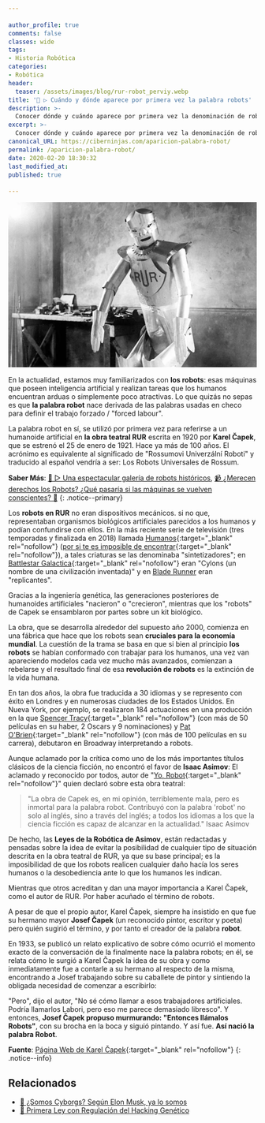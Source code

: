 ```yaml
---

author_profile: true
comments: false
classes: wide
tags:
- Historia Robótica
categories:
- Robótica
header:
  teaser: /assets/images/blog/rur-robot_perviy.webp
title: '🤖 ▷ Cuándo y dónde aparece por primera vez la palabra robots'
description: >-
  Conocer dónde y cuándo aparece por primera vez la denominación de robots
excerpt: >-
  Conocer dónde y cuándo aparece por primera vez la denominación de robots
canonical_URL: https://ciberninjas.com/aparicion-palabra-robot/
permalink: /aparicion-palabra-robot/
date: 2020-02-20 18:30:32
last_modified_at: 
published: true

---
```


![Robot que aparece en la histórica obra de teatro creada por Karel Capek](/assets/images/blog/rur-robot_perviy.webp "Robot que aparece en la histórica obra de teatro creada por Karel Capek")

En la actualidad, estamos muy familiarizados con **los robots**: esas máquinas que poseen inteligencia artificial y realizan tareas que los humanos encuentran arduas o simplemente poco atractivas. Lo que quizás no sepas es que **la palabra robot** nace derivada de las palabras usadas en checo para definir el trabajo forzado / "forced labour".

La palabra robot en sí, se utilizó por primera vez para referirse a un humanoide artificial en **la obra teatral RUR** escrita en 1920 por **Karel Čapek**, que se estrenó el 25 de enero de 1921. Hace ya más de 100 años. El acrónimo es equivalente al significado de  "Rossumovi Univerzální Roboti"  y traducido al español vendría a ser: Los Robots Universales de Rossum. 

**Saber Más**: [🤖 ▷ Una espectacular galería de robots históricos](/galeria-de-robots/), [📹 ¿Merecen derechos los Robots? ¿Qué pasaría si las máquinas se vuelven conscientes? 🤖](/merecen-derecho-los-robos/ "Merecen derechos los Robots, que pasaría si las máquinas se vuelven conscientes")
{: .notice--primary}

Los **robots en RUR** no eran dispositivos mecánicos. si no que, representaban organismos biológicos artificiales parecidos a los humanos y podían confundirse con ellos. En la más reciente serie de televisión (tres temporadas y finalizada en 2018) llamada [Humanos](https://www.filmaffinity.com/es/film474140.html "Serie de televisión Humanos"){:target="_blank" rel="nofollow"} ([por si te es imposible de encontrar](https://www.megadede.com/serie/humans){:target="_blank" rel="nofollow"}), a tales criaturas se las denominaba "sintetizadores"; en [Battlestar Galactica](https://www.megadede.com/serie/battlestar-galactica-2003){:target="_blank" rel="nofollow"} eran "Cylons (un nombre de una civilización inventada)" y en [Blade Runner](https://www.filmaffinity.com/es/film236626.html "Ver la película Blade Runner en Filmaffinity") eran "replicantes".

Gracias a la ingeniería genética, las generaciones posteriores de humanoides artificiales "nacieron" o "crecieron", mientras que los "robots" de Capek se ensamblaron por partes sobre un kit biológico.

La obra, que se desarrolla alrededor del supuesto año 2000, comienza en una fábrica que hace que los robots sean **cruciales para la economía mundial**. La cuestión de la trama se basa en que si bien al principio **los robots** se habían conformado con trabajar para los humanos, una vez van apareciendo modelos cada vez mucho más avanzados, comienzan a rebelarse y el resultado final de esa **revolución de robots** es la extinción de la vida humana.

En tan dos años, la obra fue traducida a 30 idiomas y se represento con éxito en Londres y en numerosas ciudades de los Estados Unidos. En Nueva York, por ejemplo, se realizaron 184 actuaciones en una producción en la que [Spencer Tracy](https://es.wikipedia.org/wiki/Spencer_Tracy "Wikipedia del actor estadounidense Spencer Tracy"){:target="_blank" rel="nofollow"} (con más de 50 películas en su haber, 2 Oscars y 9 nominaciones) y [Pat O'Brien](https://es.wikipedia.org/wiki/Spencer_Tracy "Wikipedia del actor estadounidense Pat O´Brien"){:target="_blank" rel="nofollow"} (con más de 100 películas en su carrera), debutaron en Broadway interpretando a robots.

Aunque aclamado por la crítica como uno de los más importantes títulos clásicos de la ciencia ficción, no encontró el favor de **Isaac Asimov**: El aclamado y reconocido por todos, autor de "[Yo, Robot](https://amzn.to/2HKiO2o){:target="_blank" rel="nofollow"}" quien declaró sobre esta obra teatral:

> "La obra de Capek es, en mi opinión, terriblemente mala, pero es inmortal para la palabra robot. Contribuyó con la palabra 'robot' no solo al inglés, sino a través del inglés; a todos los idiomas a los que la ciencia ficción es capaz de alcanzar en la actualidad."
> Isaac Asimov

De hecho, las **Leyes de la Robótica de Asimov**, <!-- (que se discuten  aquí ) --> están redactadas y pensadas sobre la idea de evitar la posibilidad de cualquier tipo de situación descrita en la obra teatral de RUR,  ya que su base principal; es la imposibilidad de que los robots realicen cualquier daño hacía los seres humanos o la desobediencia ante lo que los humanos les indican.

Mientras que otros acreditan y dan una mayor importancia a Karel Čapek, como el autor de RUR. Por haber acuñado el término de robots.

A pesar de que el propio autor, Karel Čapek, siempre ha insistido en que fue su hermano mayor **Josef Čapek** (un reconocido pintor, escritor y poeta) pero quién sugirió el término, y por tanto el creador de la palabra **robot**.

En 1933, se publicó un relato explicativo de sobre cómo ocurrió el momento exacto de la conversación de la finalmente nace la palabra robots; en él, se relata cómo le surgió a Karel Čapek la idea de su obra y como inmediatamente fue a contarle a su hermano al respecto de la misma, encontrando a Josef trabajando sobre su caballete de pintor y sintiendo la obligada necesidad de comenzar a escribirlo: 

"Pero", dijo el autor, "No sé cómo llamar a esos trabajadores artificiales. Podría llamarlos Labori, pero eso me parece demasiado libresco". Y entonces, **Josef Čapek propuso murmurando: "Entonces llámalos Robots"**, con su brocha en la boca y siguió pintando. Y así fue. **Así nació la palabra Robot**.

**Fuente**\: [Página Web de Karel Čapek](https://web.archive.org/web/20130121200017/http://capek.misto.cz/english/index.html "Página Web de Karel Čapek"){:target="_blank" rel="nofollow"}
{: .notice--info}

## Relacionados

* [📰 ¿Somos Cyborgs? Según Elon Musk, ya lo somos](/somos-cyborgs/ "Somos Cyborgs. Según Elon Musk, ya lo somos")
* [📰 Primera Ley con Regulación del Hacking Genético](/ley-contra-el-biohacking/ "La Primera Ley con Regulación del Hacking Genético")
